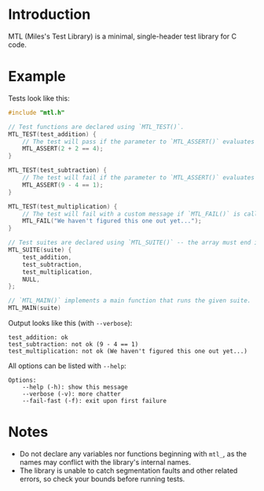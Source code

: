 # Introduction

MTL (Miles's Test Library) is a minimal, single-header test library for C code.

# Example

Tests look like this:

```c
#include "mtl.h"

// Test functions are declared using `MTL_TEST()`.
MTL_TEST(test_addition) {
	// The test will pass if the parameter to `MTL_ASSERT()` evaluates to true.
	MTL_ASSERT(2 + 2 == 4);
}

MTL_TEST(test_subtraction) {
	// The test will fail if the parameter to `MTL_ASSERT()` evaluates to false.
	MTL_ASSERT(9 - 4 == 1);
}

MTL_TEST(test_multiplication) {
	// The test will fail with a custom message if `MTL_FAIL()` is called.
	MTL_FAIL("We haven't figured this one out yet...");
}

// Test suites are declared using `MTL_SUITE()` -- the array must end in `NULL`.
MTL_SUITE(suite) {
	test_addition,
	test_subtraction,
	test_multiplication,
	NULL,
};

// `MTL_MAIN()` implements a main function that runs the given suite.
MTL_MAIN(suite)
```

Output looks like this (with `--verbose`):

```
test_addition: ok
test_subtraction: not ok (9 - 4 == 1)
test_multiplication: not ok (We haven't figured this one out yet...)
```

All options can be listed with `--help`:

```
Options:
    --help (-h): show this message
    --verbose (-v): more chatter
    --fail-fast (-f): exit upon first failure
```

# Notes

- Do not declare any variables nor functions beginning with `mtl_`, as the
  names may conflict with the library's internal names.
- The library is unable to catch segmentation faults and other related errors,
  so check your bounds before running tests.

